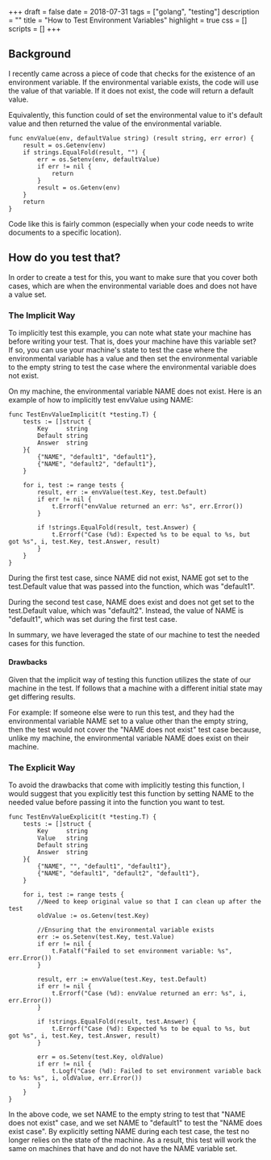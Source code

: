 +++
draft = false
date = 2018-07-31
tags = ["golang", "testing"]
description = ""
title = "How to Test Environment Variables"
highlight = true
css = []
scripts = []
+++

## Background

I recently came across a piece of code that checks for the existence of an environment variable. If the environmental variable exists, the code will use the value of that variable. If it does not exist, the code will return a default value. 

Equivalently, this function could of set the environmental value to it's default value and then returned the value of the environmental variable.

	func envValue(env, defaultValue string) (result string, err error) {
		result = os.Getenv(env)
		if strings.EqualFold(result, "") {
			err = os.Setenv(env, defaultValue)
			if err != nil {
				return
			}
			result = os.Getenv(env)
		}
		return
	}

Code like this is fairly common (especially when your code needs to write documents to a specific location).

## How do you test that?

In order to create a test for this, you want to make sure that you cover both cases, which are when the environmental variable does and does not have a value set.

### The Implicit Way

To implicitly test this example, you can note what state your machine has before writing your test. That is, does your machine have this variable set? If so, you can use your machine's state to test the case where the environmental variable has a value and then 
set the environmental variable to the empty string to test the case where the environmental variable does not exist.

On my machine, the environmental variable NAME does not exist.
 Here is an example of how to implicitly test envValue using NAME:

	func TestEnvValueImplicit(t *testing.T) {
		tests := []struct {
			Key     string
			Default string
			Answer  string
		}{
			{"NAME", "default1", "default1"},
			{"NAME", "default2", "default1"},
		}

		for i, test := range tests {
			result, err := envValue(test.Key, test.Default)
			if err != nil {
				t.Errorf("envValue returned an err: %s", err.Error())
			}

			if !strings.EqualFold(result, test.Answer) {
				t.Errorf("Case (%d): Expected %s to be equal to %s, but got %s", i, test.Key, test.Answer, result)
			}
		}
	} 

During the first test case, since NAME did not exist, NAME got set to the test.Default value that was passed into the function, which was "default1".

During the second test case, NAME does exist and does not get set to the test.Default value, which was "default2". Instead, the value of NAME is "default1", which was set during the first test case.

In summary, we have leveraged the state of our machine to test the needed cases for this function.

#### Drawbacks

Given that the implicit way of testing this function utilizes the state of our machine in the test. If follows that a machine with a different initial state may get differing results.

For example: If someone else were to run this test, and they had the environmental variable NAME set to a value other than the empty string, then the test would not cover the "NAME does not exist" test case because, unlike my machine, the environmental variable NAME does exist on their machine.

### The Explicit Way

To avoid the drawbacks that come with implicitly testing this function, I would suggest that you explicitly test this function by setting NAME to the needed value before passing it into the function you want to test.

	func TestEnvValueExplicit(t *testing.T) {
		tests := []struct {
			Key     string
			Value   string
			Default string
			Answer  string
		}{
			{"NAME", "", "default1", "default1"},
			{"NAME", "default1", "default2", "default1"},
		}

		for i, test := range tests {
			//Need to keep original value so that I can clean up after the test
			oldValue := os.Getenv(test.Key)

			//Ensuring that the environmental variable exists
			err := os.Setenv(test.Key, test.Value)
			if err != nil {
				t.Fatalf("Failed to set environment variable: %s", err.Error())
			}

			result, err := envValue(test.Key, test.Default)
			if err != nil {
				t.Errorf("Case (%d): envValue returned an err: %s", i, err.Error())
			}

			if !strings.EqualFold(result, test.Answer) {
				t.Errorf("Case (%d): Expected %s to be equal to %s, but got %s", i, test.Key, test.Answer, result)
			}

			err = os.Setenv(test.Key, oldValue)
			if err != nil {
				t.Logf("Case (%d): Failed to set environment variable back to %s: %s", i, oldValue, err.Error())
			}
		}
	}

In the above code, we set NAME to the empty string to test that "NAME does not exist" case, and we set NAME to "default1" to test the "NAME does exist case". By explicitly setting NAME during each test case, the test no longer relies on the state of the machine. As a result, this test will work the same on machines that have and do not have the NAME variable set. 